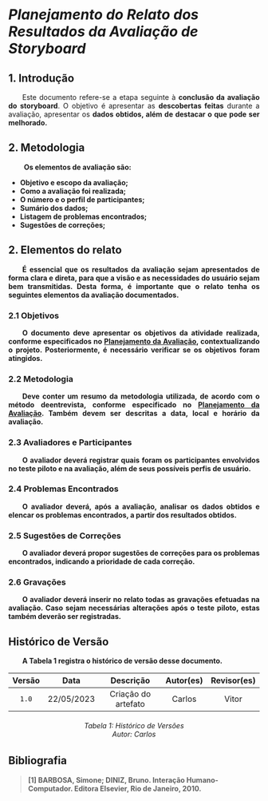 # ***Planejamento do Relato dos Resultados da Avaliação de Storyboard***

## **1. Introdução**
<p align="justify">
&emsp;&emsp;Este documento refere-se a etapa seguinte à <b>conclusão da avaliação do storyboard</b>. O objetivo é apresentar as <b>descobertas feitas</b> durante a avaliação, apresentar os <b>dados obtidos<b>, além de destacar o que pode ser <b>melhorado</b>.
</p>

## **2. Metodologia**
<p align="justify">
&emsp;&emsp; Os elementos de avaliação são: 
</p>
<ul>
<li> Objetivo e escopo da avaliação;</li>
<li> Como a avaliação foi realizada;</li>
<li> O número e o perfil de participantes;</li>
<li> Sumário dos dados;</li>
<li> Listagem de problemas encontrados;</li>
<li> Sugestões de correções;</li>
</ul>

## **2. Elementos do relato**
<p align="justify">
&emsp;&emsp;É essencial que os resultados da avaliação sejam apresentados de forma <b>clara e direta</b>, para que a visão e as necessidades do usuário sejam bem transmitidas. Desta forma, é importante que o relato tenha os seguintes elementos da avaliação documentados.
</p>

### **2.1 Objetivos**
<p align="justify">
&emsp;&emsp;O documento deve apresentar os objetivos da atividade realizada, conforme especificados no <a href='https://interacao-humano-computador.github.io/2023.1-Agiel/desenvolvimento/storyboard/planejamento_avaliacao_storyboard/#31-d-determinar-os-objetivos'>Planejamento da Avaliação</a>, contextualizando o projeto. Posteriormente, é necessário verificar se os objetivos foram atingidos.
</p>

### **2.2 Metodologia**
<p align="justify">
&emsp;&emsp;Deve conter um resumo da metodologia utilizada, de acordo com o método deentrevista, conforme especificado no <a href='https://interacao-humano-computador.github.io/2023.1-Agiel/desenvolvimento/storyboard/planejamento_avaliacao_storyboard/#33-c-escolher-choose-os-metodos-de-avaliacao'>Planejamento da Avaliação</a>. Também devem ser descritas a <b>data</b>, <b>local</b> e <b>horário da avaliação</b>.
</p>

### **2.3 Avaliadores e Participantes**
<p align="justify">
&emsp;&emsp;O avaliador deverá registrar quais foram os <b>participantes envolvidos</b> no teste piloto e na avaliação, além de seus possíveis perfis de usuário.
</p>

### **2.4 Problemas Encontrados**
<p align="justify">
&emsp;&emsp;O avaliador deverá, após a avaliação, analisar os dados obtidos e elencar os <b>problemas encontrados</b>, a partir dos resultados obtidos.
</p>

### **2.5 Sugestões de Correções**
<p align="justify">
&emsp;&emsp;O avaliador deverá propor <b>sugestões de correções</b> para os problemas encontrados, indicando a prioridade de cada correção.
</p>

### **2.6 Gravações**
<p align="justify">
&emsp;&emsp;O avaliador deverá inserir no relato todas as gravações efetuadas na avaliação. Caso sejam necessárias alterações após o teste piloto, estas também deverão ser registradas.
</p>

## **Histórico de Versão**
<p align="justify">
&emsp;&emsp;A Tabela 1 registra o histórico de versão desse documento.
</p>

| Versão |    Data    |               Descrição                | Autor(es) | Revisor(es) |
|:------:|:----------:|:--------------------------------------:|:---------:|:-----------:|
| `1.0`  | 22/05/2023 | Criação do artefato |   Carlos   |    Vitor    |
<h6 align = "center"> Tabela 1: Histórico de Versões
<br> Autor: Carlos </h6>

## **Bibliografia**

> [1] BARBOSA, Simone; DINIZ, Bruno. Interação Humano-Computador. Editora Elsevier, Rio de Janeiro, 2010.
